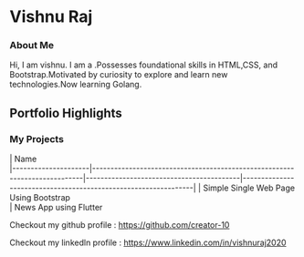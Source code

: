 # Vishnu Raj

### About Me

Hi, I am vishnu. I am a .Possesses foundational skills in HTML,CSS, and Bootstrap.Motivated by curiosity to explore and learn new technologies.Now learning Golang.


## Portfolio Highlights

### My Projects

| Name                            
|---------------------|---------------------------------------------------------------------------|------------------------------------------|----------------------------------------------------------------|
| Simple Single Web Page Using Bootstrap       
| News App using Flutter         


Checkout my github profile : https://github.com/creator-10

Checkout my linkedln profile : https://www.linkedin.com/in/vishnuraj2020
